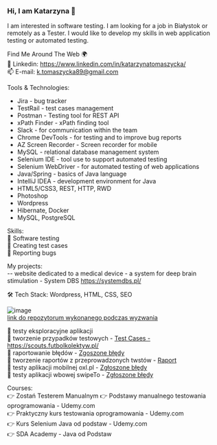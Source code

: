 ### Hi, I am Katarzyna 👋

<!--
**katarzyna177/katarzyna177** is a ✨ _special_ ✨ repository because its `README.md` (this file) appears on your GitHub profile.

Here are some ideas to get you started:

- 🔭 I’m currently working on ...
- 🌱 I’m currently learning ...
- 👯 I’m looking to collaborate on ...
- 🤔 I’m looking for help with ...
- 💬 Ask me about ...
- 📫 How to reach me: ...
- 😄 Pronouns: ...
- ⚡ Fun fact: ...

Find Me Around The Web 🌍
🗣 Blog
🔴 YouTube
📸 Instagram
🙋‍♂️ Grupa Facebook
🐦 Twitter
🔗 Linkedin
📫 E-mail
-->

I am interested in software testing. I am looking for a job in Białystok or remotely as a Tester. I would like to develop my skills in web application testing or automated testing.

<!--🛠  Tech Stack </br>
Selenium, HTML5/CSS3, REST, POSTMAN, HTTP, RWD, Spring, Java, IntelliJ IDEA, GitHub-->

Find Me Around The Web 🌍</br>
🔗 Linkedin: https://www.linkedin.com/in/katarzynatomaszycka/</br>
📫 E-mail: k.tomaszycka89@gmail.com


Tools & Technologies: </br>
- Jira - bug tracker </br>
- TestRail - test cases management </br>
- Postman - Testing tool for REST API </br>
- xPath Finder - xPath finding tool </br>
- Slack - for communication within the team </br>
- Chrome DevTools - for testing and to improve bug reports </br>
- AZ Screen Recorder - Screen recorder for mobile </br>
- MySQL - relational database management system </br>
- Selenium IDE - tool use to support automated testing </br>
- Selenium WebDriver - for automated testing of web applications </br>
- Java/Spring - basics of Java language </br>
- IntelliJ IDEA - development environment for Java </br>
- HTML5/CSS3, REST, HTTP, RWD </br>
- Photoshop </br>
- Wordpress </br>
- Hibernate, Docker </br>
- MySQL, PostgreSQL </br>

Skills: </br>
🔶 Software testing </br>
🔶 Creating test cases </br>
🔶 Reporting bugs </br>


My projects: </br>
-- website dedicated to a medical device - a system for deep brain stimulation - System DBS https://systemdbs.pl/

🛠  Tech Stack: Wordpress, HTML, CSS, SEO

![image](https://user-images.githubusercontent.com/16058577/219970355-843e0626-2f70-486d-a279-2092bc1496a8.png)</br>
<a href="https://github.com/katarzyna177/challenge_portfolio_katarzyna177/edit/main/README.md">link do repozytorum wykonanego podczas wyzwania</a>

📌 testy eksploracyjne aplikacji </br>
📌 tworzenie przypadków testowych - <a href="https://docs.google.com/spreadsheets/d/1aYbBA9aUVUqpsqWgViodgkJB8IYuZAew/edit?usp=sharing&ouid=116724792418874987884&rtpof=true&sd=true">Test Cases - https://scouts.futbolkolektyw.pl/</a> </br>
📌 raportowanie błędów - <a href="https://docs.google.com/spreadsheets/d/1tQ5_ja33R_019TF53SKv1K5qn3J4vVnU/edit?usp=sharing&ouid=116724792418874987884&rtpof=true&sd=true">Zgoszone błędy</a> </br>
📌 tworzenie raportów z przeprowadzonych twstów - <a href="https://docs.google.com/document/d/1BGvZvFiKL5clDGQ_xBar13YeY1a-6hyu/edit?usp=sharing&ouid=116724792418874987884&rtpof=true&sd=true">Raport</a> </br>
📌 testy aplikacji mobilnej oxl.pl - <a href="https://docs.google.com/spreadsheets/d/1Kc2zjgaFuBei-7I7sGs7RIDrndK0UHVsjzh-cHuMooE/edit?usp=sharing">Zgłoszone błędy</a> </br>
📌 testy aplikacji wbowej swipeTo - <a href="https://docs.google.com/spreadsheets/d/1uzdr9za6OqU4Hj30lBi017jEtYjBXA0uLjjaV-zMCdw/edit?usp=sharing">Zgłoszone błędy</a> </br>

Courses:</br>
👉 Zostań Testerem Manualnym 
👉 Podstawy manualnego testowania oprogramowania - Udemy.com </br>
👉 Praktyczny kurs testowania oprogramowania - Udemy.com </br>
👉 Kurs Selenium Java od podstaw - Udemy.com </br>
👉 SDA Academy - Java od Podstaw </br>






